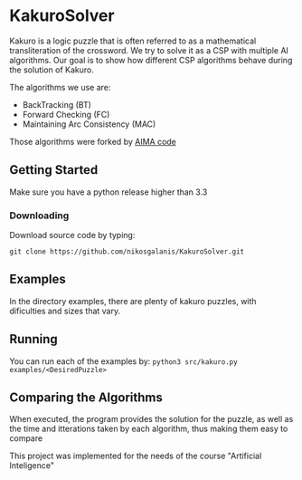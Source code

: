 # KakuroSolver

Kakuro is a logic puzzle that is often referred to as a mathematical transliteration of the crossword. 
We try to solve it as a CSP with multiple AI algorithms. 
Our goal is to show how different CSP algorithms behave during the solution of Kakuro.

The algorithms we use are:
- BackTracking (BT)
- Forward Checking (FC)
- Maintaining Arc Consistency (MAC)

Those algorithms were forked by [AIMA code](https://github.com/aimacode/aima-python)

## Getting Started
Make sure you have a python release higher than 3.3

### Downloading
Download source code by typing:

``` git clone https://github.com/nikosgalanis/KakuroSolver.git ```

## Examples

In the directory examples, there are plenty of kakuro puzzles, with dificulties and sizes that vary.

## Running

You can run each of the examples by:
``` python3 src/kakuro.py examples/<DesiredPuzzle> ```

## Comparing the Algorithms

When executed, the program provides the solution for the puzzle, as well as the time and itterations taken by each algorithm, thus making them easy to compare

This project was implemented for the needs of the course "Artificial Inteligence"
